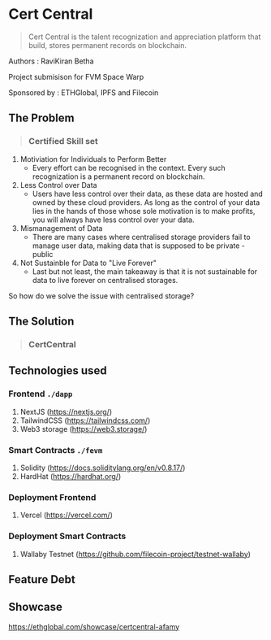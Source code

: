 # Cert Central

> Cert Central is the talent recognization and appreciation platform that build, stores permanent records on blockchain.

Authors : RaviKiran Betha

Project submisison for FVM Space Warp

Sponsored by : ETHGlobal, IPFS and Filecoin

## The Problem

> ### Certified Skill set

1. Motiviation for Individuals to Perform Better
   - Every effort can be recognised in the context. Every such recognization is a permanent record on blockchain.
2. Less Control over Data
   - Users have less control over their data, as these data are hosted and owned by these cloud providers. As long as the control of your data lies in the hands of those whose sole motivation is to make profits, you will always have less control over your data.
3. Mismanagement of Data
   - There are many cases where centralised storage providers fail to manage user data, making data that is supposed to be private - public
4. Not Sustainble for Data to "Live Forever"
   - Last but not least, the main takeaway is that it is not sustainable for data to live forever on centralised storages.

So how do we solve the issue with centralised storage?

## The Solution

> ### CertCentral

## Technologies used

### Frontend `./dapp`

1. NextJS (https://nextjs.org/)
2. TailwindCSS (https://tailwindcss.com/)
3. Web3 storage (https://web3.storage/)

### Smart Contracts `./fevm`

1. Solidity (https://docs.soliditylang.org/en/v0.8.17/)
2. HardHat (https://hardhat.org/)

### Deployment Frontend

1. Vercel (https://vercel.com/)

### Deployment Smart Contracts

1. Wallaby Testnet (https://github.com/filecoin-project/testnet-wallaby)

## Feature Debt


## Showcase
https://ethglobal.com/showcase/certcentral-afamy